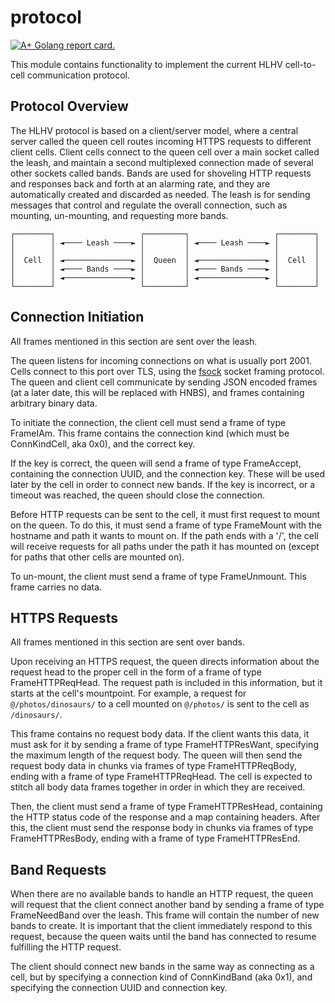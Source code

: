 # protocol

[![A+ Golang report card.](https://img.shields.io/badge/go%20report-A+-brightgreen.svg?style=flat)](https://goreportcard.com/report/github.com/hlhv/protocol)

This module contains functionality to implement the current HLHV cell-to-cell
communication protocol.

## Protocol Overview

The HLHV protocol is based on a client/server model, where a central server
called the queen cell routes incoming HTTPS requests to different client cells.
Client cells connect to the queen cell over a main socket called the leash, and
maintain a second multiplexed connection made of several other sockets called
bands. Bands are used for shoveling HTTP requests and responses back and forth
at an alarming rate, and they are automatically created and discarded as needed.
The leash is for sending messages that control and regulate the overall
connection, such as mounting, un-mounting, and requesting more bands.

```
┌────────┐                   ┌─────────┐                   ┌────────┐
│        │ ◄──── Leash ────► │         │ ◄──── Leash ────► │        │
│        │                   │         │                   │        │
│  Cell  │ ◄───────────────► │  Queen  │ ◄───────────────► │  Cell  │
│        │ ◄──── Bands ────► │         │ ◄──── Bands ────► │        │
│        │ ◄───────────────► │         │ ◄───────────────► │        │
└────────┘                   └─────────┘                   └────────┘
```

## Connection Initiation

All frames mentioned in this section are sent over the leash.

The queen listens for incoming connections on what is usually port 2001. Cells
connect to this port over TLS, using the [fsock](https://github.com/hlhv/fsock)
socket framing protocol. The queen and client cell communicate by sending JSON
encoded frames (at a later date, this will be replaced with HNBS), and frames
containing arbitrary binary data.

To initiate the connection, the client cell must send a frame of type FrameIAm.
This frame contains the connection kind (which must be ConnKindCell, aka 0x0),
and the correct key.

If the key is correct, the queen will send a frame of type FrameAccept,
containing the connection UUID, and the connection key. These will be used later
by the cell in order to connect new bands. If the key is incorrect, or a timeout
was reached, the queen should close the connection.

Before HTTP requests can be sent to the cell, it must first request to mount on
the queen. To do this, it must send a frame of type FrameMount with the hostname
and path it wants to mount on. If the path ends with a '/', the cell will
receive requests for all paths under the path it has mounted on (except for
paths that other cells are mounted on).

To un-mount, the client must send a frame of type FrameUnmount. This frame
carries no data.

## HTTPS Requests

All frames mentioned in this section are sent over bands.

Upon receiving an HTTPS request, the queen directs information about the request
head to the proper cell in the form of a frame of type FrameHTTPReqHead. The
request path is included in this information, but it starts at the cell's
mountpoint. For example, a request for `@/photos/dinosaurs/` to a cell mounted on
`@/photos/` is sent to the cell as `/dinosaurs/`.

This frame contains no request body data. If the client wants this data, it must
ask for it by sending a frame of type FrameHTTPResWant, specifying the maximum
length of the request body. The queen will then send the request body data in
chunks via frames of type FrameHTTPReqBody, ending with a frame of type
FrameHTTPReqHead. The cell is expected to stitch all body data frames together
in order in which they are received.

Then, the client must send a frame of type FrameHTTPResHead, containing the HTTP
status code of the response and a map containing headers. After this, the client
must send the response body in chunks via frames of type FrameHTTPResBody,
ending with a frame of type FrameHTTPResEnd.

## Band Requests

When there are no available bands to handle an HTTP request, the queen will
request that the client connect another band by sending a frame of type
FrameNeedBand over the leash. This frame will contain the number of new bands to
create. It is important that the client immediately respond to this request,
because the queen waits until the band has connected to resume fulfilling the
HTTP request.

The client should connect new bands in the same way as connecting as a cell,
but by specifying a connection kind of ConnKindBand (aka 0x1), and specifying
the connection UUID and connection key.
